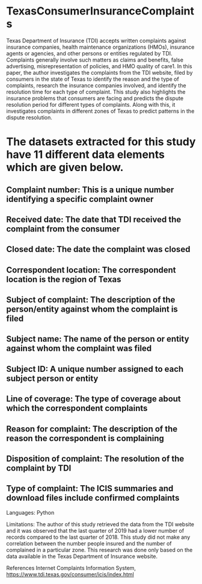 # TexasConsumerInsuranceComplaints
Texas Department of Insurance (TDI) accepts written complaints against insurance companies, health maintenance organizations (HMOs), insurance agents or agencies, and other persons or entities regulated by TDI. Complaints generally involve such matters as claims and benefits, false advertising, misrepresentation of policies, and HMO quality of care1. In this paper, the author investigates the complaints from the TDI website, filed by consumers in the state of Texas to identify the reason and the type of complaints, research the insurance companies involved, and identify the resolution time for each type of complaint. This study also highlights the insurance problems that consumers are facing and predicts the dispute resolution period for different types of complaints. Along with this, it investigates complaints in different zones of Texas to predict patterns in the dispute resolution.

# The datasets extracted for this study have 11 different data elements which are given below. 
## Complaint number: This is a unique number identifying a specific complaint owner
##  Received date: The date that TDI received the complaint from the consumer
##  Closed date: The date the complaint was closed
##  Correspondent location: The correspondent location is the region of Texas
##  Subject of complaint: The description of the person/entity against whom the complaint is filed
##  Subject name: The name of the person or entity against whom the complaint was filed
##  Subject ID: A unique number assigned to each subject person or entity
##  Line of coverage: The type of coverage about which the correspondent complaints
##  Reason for complaint: The description of the reason the correspondent is complaining
##  Disposition of complaint: The resolution of the complaint by TDI
##  Type of complaint: The ICIS summaries and download files include confirmed complaints

Languages:
  Python
  
Limitations:
The author of this study retrieved the data from the TDI website and it was observed that the last quarter of 2019 had a lower number of records compared to the last quarter of 2018. This study did not make any correlation between the number people insured and the number of complained in a particular zone. This research was done only based on the data available in the Texas Department of Insurance website.

References
Internet Complaints Information System, https://www.tdi.texas.gov/consumer/icis/index.html

